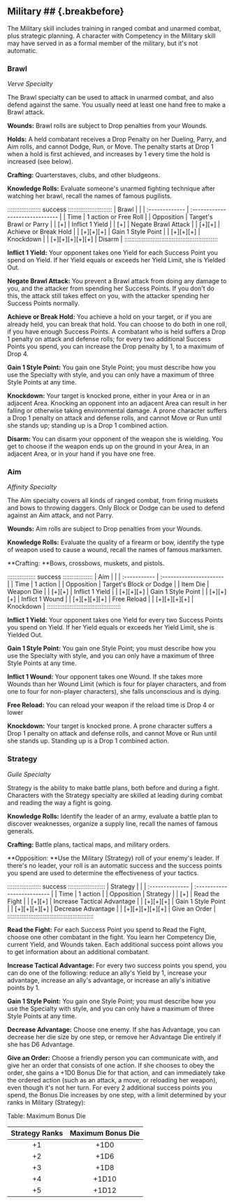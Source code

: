 ## Military ## {.breakbefore}

The Military skill includes training in ranged combat and unarmed
combat, plus strategic planning. A character with Competency in the
Military skill may have served in as a formal member of the military,
but it's not automatic.

### Brawl

*Verve Specialty*

The Brawl specialty can be used to attack in unarmed combat, and also
defend against the same. You usually need at least one hand free to make
a Brawl attack.

**Wounds:** Brawl rolls are subject to Drop penalties from your Wounds.

**Holds:** A held combatant receives a Drop Penalty on her Dueling,
Parry, and Aim rolls, and cannot Dodge, Run, or Move. The penalty starts
at Drop 1 when a hold is first achieved, and increases by 1 every time
the hold is increased (see below).

**Crafting:** Quarterstaves, clubs, and other bludgeons<a href="#crafting" class="xref-asdesc-insection"></a>.

**Knowledge Rolls:** Evaluate someone's unarmed fighting technique after
watching her brawl, recall the names of famous pugilists.

::::::::::::::::::: success :::::::::::::::::::::::::
| Brawl           |                                 |
| :-------------  | :------------------------------ |
| Time            | 1 action or Free Roll           |
| Opposition      | Target's Brawl or Parry         |
| [+]             | Inflict 1 Yield                 |
| [+]             | Negate Brawl Attack             |
| [+][+]          | Achieve or Break Hold           |
| [+][+][+]       | Gain 1 Style Point              |
| [+][+][+]       | Knockdown                       |
| [+][+][+][+][+] | Disarm                          |
:::::::::::::::::::::::::::::::::::::::::::::::::::::

**Inflict 1 Yield:** Your opponent takes one Yield for each Success
Point you spend on Yield. If her Yield equals or exceeds her Yield
Limit, she is Yielded Out. 

**Negate Brawl Attack:** You prevent a Brawl attack from doing any
damage to you, and the attacker from spending her Success Points. If you
don't do this, the attack still takes effect on you, with the attacker
spending her Success Points normally.

**Achieve or Break Hold:** You achieve a hold on your target, or if you
are already held, you can break that hold. You can choose to do both in
one roll, if you have enough Success Points. A combatant who is held
suffers a Drop 1 penalty on attack and defense rolls; for every two
additional Success Points you spend, you can increase the Drop penalty
by 1, to a maximum of Drop 4.

**Gain 1 Style Point:** You gain one Style Point; you must describe how
you use the Specialty with style, and you can only have a maximum of
three Style Points at any time.

**Knockdown:** Your target is knocked prone, either in your Area or in
an adjacent Area. Knocking an opponent into an adjacent Area can result
in her falling or otherwise taking environmental damage. A prone
character suffers a Drop 1 penalty on attack and defense rolls, and
cannot Move or Run until she stands up; standing up is a Drop 1 combined
action.

**Disarm:** You can disarm your opponent of the weapon she is wielding.
You get to choose if the weapon ends up on the ground in your Area, in
an adjacent Area, or in your hand if you have one free.

### Aim

*Affinity Specialty*

The Aim specialty covers all kinds of ranged combat, from firing muskets
and bows to throwing daggers. Only Block or Dodge can be used to defend
against an Aim attack, and not Parry.

**Wounds:** Aim rolls are subject to Drop penalties from your Wounds.

**Knowledge Rolls:** Evaluate the quality of a firearm or bow, identify
the type of weapon used to cause a wound, recall the names of famous
marksmen.

**Crafting: **Bows, crossbows, muskets, and pistols<a href="#crafting" class="xref-asdesc-insection"></a>.

:::::::::::::::: success :::::::::::::::::
| Aim          |                         |
| :----------- | :---------------------- |
| Time         | 1 action                |
| Opposition   | Target's Block or Dodge |
| Item Die     | Weapon Die              |
| [+][+]       | Inflict 1 Yield         |
| [+][+][+]    | Gain 1 Style Point      |
| [+][+][+]    | Inflict 1 Wound         |
| [+][+][+][+] | Free Reload             |
| [+][+][+][+] | Knockdown               |
::::::::::::::::::::::::::::::::::::::::::

**Inflict 1 Yield:** Your opponent takes one Yield for every two Success
Points you spend on Yield. If her Yield equals or exceeds her Yield
Limit, she is Yielded Out. 

**Gain 1 Style Point:** You gain one Style Point; you must describe how
you use the Specialty with style, and you can only have a maximum of
three Style Points at any time.

**Inflict 1 Wound:** Your opponent takes one Wound. If she takes more
Wounds than her Wound Limit (which is four for player characters, and
from one to four for non-player characters), she falls unconscious and
is dying.

**Free Reload:** You can reload your weapon if the reload time is Drop 4
or lower

**Knockdown:** Your target is knocked prone. A prone character suffers a
Drop 1 penalty on attack and defense rolls, and cannot Move or Run until
she stands up. Standing up is a Drop 1 combined action.

### Strategy

*Guile Specialty*

Strategy is the ability to make battle plans, both before and during a
fight. Characters with the Strategy specialty are skilled at leading
during combat and reading the way a fight is going.

**Knowledge Rolls:** Identify the leader of an army, evaluate a battle
plan to discover weaknesses, organize a supply line, recall the names of
famous generals.

**Crafting:** Battle plans, tactical maps, and military orders<a href="#crafting" class="xref-asdesc-insection"></a>.

**Opposition: **Use the Military (Strategy) roll of your enemy's leader.
If there's no leader, your roll is an automatic success and the success
points you spend are used to determine the effectiveness of your
tactics.

::::::::::::::::::: success :::::::::::::::::::::
| Strategy        |                             |
| :-------------- | :-------------------------- |
| Time            | 1 action                    |
| Opposition      | Strategy                    |
| [+]             | Read the Fight              |
| [+][+]          | Increase Tactical Advantage |
| [+][+][+]       | Gain 1 Style Point          |
| [+][+][+][+]    | Decrease Advantage          |
| [+][+][+][+][+] | Give an Order               |
:::::::::::::::::::::::::::::::::::::::::::::::::


**Read the Fight:** For each Success Point you spend to Read the Fight,
choose one other combatant in the fight. You learn her Competency Die,
current Yield, and Wounds taken. Each additional success point allows
you to get information about an additional combatant.

**Increase Tactical Advantage:** For every two success points you spend,
you can do one of the following: reduce an ally's Yield by 1, increase
your advantage, increase an ally's advantage, or increase an ally's
initiative points by 1.

**Gain 1 Style Point:** You gain one Style Point; you must describe how
you use the Specialty with style, and you can only have a maximum of
three Style Points at any time.

**Decrease Advantage:** Choose one enemy. If she has Advantage, you can
decrease her die size by one step, or remove her Advantage Die entirely
if she has D6 Advantage.

**Give an Order:** Choose a friendly person you can communicate with,
and give her an order that consists of one action. If she chooses to
obey the order, she gains a +1D0 Bonus Die for that action, and can
immediately take the ordered action (such as an attack, a move, or
reloading her weapon), even though it's not her turn. For every 2
additional success points you spend, the Bonus Die increases by one
step, with a limit determined by your ranks in Military (Strategy):

Table: Maximum Bonus Die

| Strategy Ranks | Maximum Bonus Die |
| :------------: | :---------------: |
|  +1            |  +1D0             |
|  +2            |  +1D6             |
|  +3            |  +1D8             |
|  +4            |  +1D10            |
|  +5            |  +1D12            |

